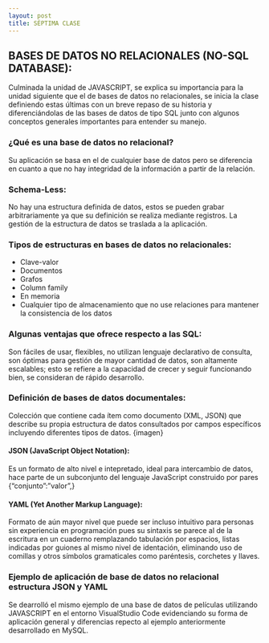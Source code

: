```yaml
---
layout: post
title: SÉPTIMA CLASE
---
```

## BASES DE DATOS NO RELACIONALES (NO-SQL DATABASE):
Culminada la unidad de JAVASCRIPT, se explica su importancia para la unidad siguiente que el de bases de datos no relacionales, se inicia la clase definiendo estas últimas con un breve repaso de su historia y diferenciándolas de las bases de datos de tipo SQL junto con algunos conceptos generales importantes para entender su manejo.

### ¿Qué es una base de datos no relacional?
Su aplicación se basa en el de cualquier base de datos pero se diferencia en cuanto a que no hay integridad de la información a partir de la relación.

### Schema-Less:
No hay una estructura definida de datos, estos se pueden grabar arbitrariamente ya que su definición se realiza mediante registros. La gestión de la estructura de datos se traslada a la aplicación.

### Tipos de estructuras en bases de datos no relacionales:
* Clave-valor
* Documentos
* Grafos
* Column family
* En memoria
* Cualquier tipo de almacenamiento que no use relaciones para mantener la consistencia de los datos

### Algunas ventajas que ofrece respecto a las SQL:
Son fáciles de usar, flexibles, no utilizan lenguaje declarativo de consulta, son óptimas para gestión de mayor cantidad de datos, son altamente escalables; esto se refiere a la capacidad de crecer y seguir funcionando bien, se consideran de rápido desarrollo.

### Definición de bases de datos documentales:
Colección que contiene cada ítem como documento (XML, JSON) que describe su propia estructura de datos consultados por campos específicos incluyendo diferentes tipos de datos.
{imagen}

#### JSON (JavaScript Object Notation):
Es un formato de alto nivel e intepretado, ideal para intercambio de datos, hace parte de un subconjunto del lenguaje JavaScript construido por pares {“conjunto”:”valor”,}
#### YAML (Yet Another Markup Language):
Formato de aún mayor nivel que puede ser incluso intuitivo para personas sin experiencia en programación pues su sintaxis se parece al de la escritura en un cuaderno remplazando tabulación por espacios, listas indicadas por guiones al mismo nivel de identación, eliminando uso de comillas y otros símbolos gramaticales como paréntesis, corchetes y llaves.

### Ejemplo de aplicación de base de datos no relacional estructura JSON y YAML
Se dearrolló el mismo ejemplo de una base de datos de películas utilizando JAVASCRIPT en el entorno VisualStudio Code evidenciando su forma de aplicación general y diferencias repecto al ejemplo anteriormente desarrollado en MySQL.

